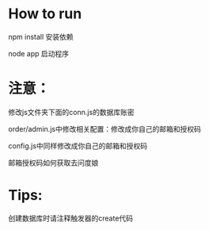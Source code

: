 # How to run
npm install 安装依赖

node app 启动程序

# 注意：

修改js文件夹下面的conn.js的数据库账密

order/admin.js中修改相关配置：修改成你自己的邮箱和授权码

config.js中同样修改成你自己的邮箱和授权码

邮箱授权码如何获取去问度娘

# Tips:
创建数据库时请注释触发器的create代码